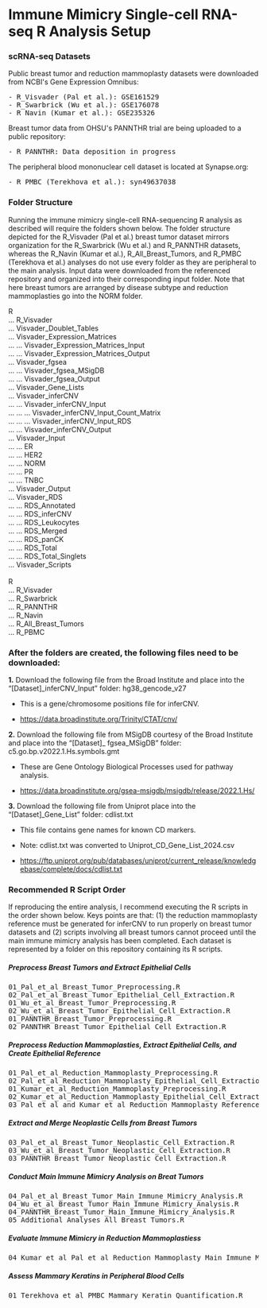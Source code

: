 # **Immune Mimicry Single-cell RNA-seq R Analysis Setup** #

### **scRNA-seq Datasets** ###
Public breast tumor and reduction mammoplasty datasets were downloaded from NCBI's Gene Expression Omnibus: 

<pre>
- R_Visvader (Pal et al.): GSE161529
- R_Swarbrick (Wu et al.): GSE176078
- R_Navin (Kumar et al.): GSE235326
</pre>

Breast tumor data from OHSU's PANNTHR trial are being uploaded to a public repository:

<pre>
- R_PANNTHR: Data deposition in progress
</pre>

The peripheral blood mononuclear cell dataset is located at Synapse.org: 

<pre>
- R_PMBC (Terekhova et al.): syn49637038
</pre>

### **Folder Structure** ###

Running the immune mimicry single-cell RNA-sequencing R analysis as described will require the folders shown below. The folder structure depicted for the R_Visvader (Pal et al.) breast tumor dataset mirrors organization for the R_Swarbrick (Wu et al.) and R_PANNTHR datasets, whereas the R_Navin (Kumar et al.), R_All_Breast_Tumors, and R_PMBC (Terekhova et al.) analyses do not use every folder as they are peripheral to the main analysis. Input data were downloaded from the referenced repository and organized into their corresponding input folder. Note that here breast tumors are arranged by disease subtype and reduction mammoplasties go into the NORM folder. 

R \
... R_Visvader  \
... Visvader_Doublet_Tables  \
... Visvader_Expression_Matrices  \
... ... Visvader_Expression_Matrices_Input  \
... ... Visvader_Expression_Matrices_Output  \
... Visvader_fgsea  \
... ... Visvader_fgsea_MSigDB  \
... ... Visvader_fgsea_Output  \
... Visvader_Gene_Lists  \
... Visvader_inferCNV  \
... ... Visvader_inferCNV_Input  \
... ... ... Visvader_inferCNV_Input_Count_Matrix  \
... ... ... Visvader_inferCNV_Input_RDS  \
... ... Visvader_inferCNV_Output  \
... Visvader_Input  \
... ... ER  \
... ... HER2  \
... ... NORM  \
... ... PR  \
... ... TNBC  \
... Visvader_Output  \
... Visvader_RDS  \
... ... RDS_Annotated  \
... ... RDS_inferCNV  \
... ... RDS_Leukocytes  \
... ... RDS_Merged  \
... ... RDS_panCK  \
... ... RDS_Total  \
... ... RDS_Total_Singlets  \
... Visvader_Scripts \
\
R \
... R_Visvader  \
... R_Swarbrick  \
... R_PANNTHR  \
... R_Navin  \
... R_All_Breast_Tumors  \
... R_PBMC

### **After the folders are created, the following files need to be downloaded:** ###

**1.**	Download the following file from the Broad Institute and place into the “[Dataset]_inferCNV_Input” folder: hg38_gencode_v27

* This is a gene/chromosome positions file for inferCNV.

* https://data.broadinstitute.org/Trinity/CTAT/cnv/

**2.**	Download the following file from MSigDB courtesy of the Broad Institute and place into the “[Dataset]_ fgsea_MSigDB” folder: c5.go.bp.v2022.1.Hs.symbols.gmt

* These are Gene Ontology Biological Processes used for pathway analysis.

* https://data.broadinstitute.org/gsea-msigdb/msigdb/release/2022.1.Hs/

**3.**	Download the following file from Uniprot place into the “[Dataset]_Gene_List” folder: cdlist.txt

* This file contains gene names for known CD markers.

* Note: cdlist.txt was converted to Uniprot_CD_Gene_List_2024.csv

* https://ftp.uniprot.org/pub/databases/uniprot/current_release/knowledgebase/complete/docs/cdlist.txt

### **Recommended R Script Order** ###

If reproducing the entire analysis, I recommend executing the R scripts in the order shown below. Keys points are that: (1) the reduction mammoplasty reference must be generated for inferCNV to run properly on breast tumor datasets and (2) scripts involving all breast tumors cannot proceed until the main immune mimicry analysis has been completed. Each dataset is represented by a folder on this repository containing its R scripts.

##### **Preprocess Breast Tumors and Extract Epithelial Cells** #####
<pre>
01_Pal_et_al_Breast_Tumor_Preprocessing.R
02_Pal_et_al_Breast_Tumor_Epithelial_Cell_Extraction.R
01_Wu_et_al_Breast_Tumor_Preprocessing.R
02_Wu_et_al_Breast_Tumor_Epithelial_Cell_Extraction.R
01_PANNTHR_Breast_Tumor_Preprocessing.R
02_PANNTHR_Breast_Tumor_Epithelial_Cell_Extraction.R
</pre>

##### **Preprocess Reduction Mammoplasties, Extract Epithelial Cells, and Create Epithelial Reference** #####
<pre>
01_Pal_et_al_Reduction_Mammoplasty_Preprocessing.R
02_Pal_et_al_Reduction_Mammoplasty_Epithelial_Cell_Extraction.R
01_Kumar_et_al_Reduction_Mammoplasty_Preprocessing.R
02_Kumar_et_al_Reduction_Mammoplasty_Epithelial_Cell_Extraction.R
03_Pal_et_al_and_Kumar_et_al_Reduction_Mammoplasty_Reference_Creation.R
</pre>

##### **Extract and Merge Neoplastic Cells from Breast Tumors** #####
<pre>
03_Pal_et_al_Breast_Tumor_Neoplastic_Cell_Extraction.R
03_Wu_et_al_Breast_Tumor_Neoplastic_Cell_Extraction.R
03_PANNTHR_Breast_Tumor_Neoplastic_Cell_Extraction.R
</pre>

##### **Conduct Main Immune Mimicry Analysis on Breat Tumors** #####
<pre>
04_Pal_et_al_Breast_Tumor_Main_Immune_Mimicry_Analysis.R
04_Wu_et_al_Breast_Tumor_Main_Immune_Mimicry_Analysis.R
04_PANNTHR_Breast_Tumor_Main_Immune_Mimicry_Analysis.R
05_Additional_Analyses_All_Breast_Tumors.R
</pre>

##### **Evaluate Immune Mimicry in Reduction Mammoplastiess** #####
<pre>
04_Kumar_et_al_Pal_et_al_Reduction_Mammoplasty_Main_Immune_Mimicry_Analysis.R
</pre>

##### **Assess Mammary Keratins in Peripheral Blood Cells** #####
<pre>
01_Terekhova_et_al_PMBC_Mammary_Keratin_Quantification.R
</pre>

